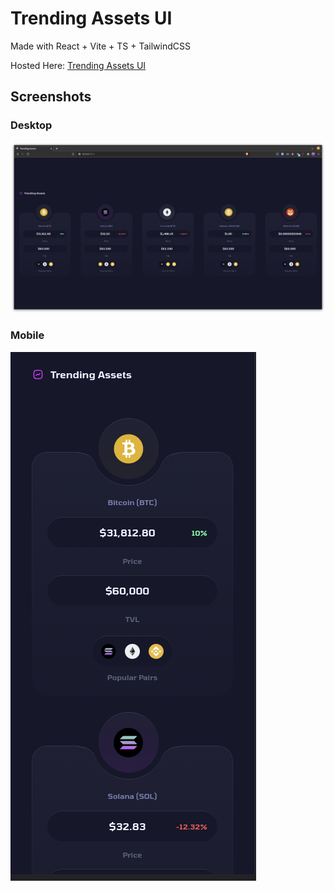 # Trending Assets UI

Made with React + Vite + TS + TailwindCSS

Hosted Here: [Trending Assets UI](https://trending-assets.web.app/)

## Screenshots

### Desktop

<img src="screenshots/screenshot-1.png" alt="screenshot-1" />

### Mobile

<img src="screenshots/screenshot-2.png" alt="screenshot-2" />
